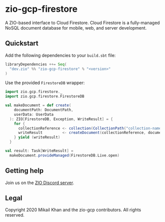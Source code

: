 # zio-gcp-firestore

A ZIO-based interface to Cloud Firestore. Cloud Firestore is a fully-managed NoSQL document database for mobile, web, and server development.

## Quickstart

Add the following dependencies to your `build.sbt` file:
```scala
libraryDependencies ++= Seq(
  "dev.zio" %% "zio-gcp-firestore" % "<version>"
)
```

Use the provided `FirestoreDB` wrapper:
```scala
import zio.gcp.firestore._
import zio.gcp.firestore.FirestoreDB

val makeDocument = def create(
    documentPath: DocumentPath,
    userData: UserData
  ): ZIO[FirestoreDB, Exception, WriteResult] = {
    for {
      collectionReference <- collection(CollectionPath("collection-name"))
      writeResult         <- createDocument(collectionReference, documentPath, userData)
    } yield (writeResult)
  }

val result: Task[WriteResult] =
  makeDocument.provideManaged(FirestoreDB.Live.open)
```

## Getting help

Join us on the [ZIO Discord server](https://discord.gg/2ccFBr4).

## Legal

Copyright 2020 Mikail Khan and the zio-gcp contributors. All rights reserved.